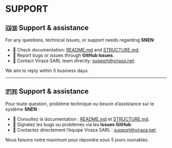 # SUPPORT

## 🇬🇧 Support & assistance

For any questions, technical issues, or support needs regarding **SNEN**:  

- 📖 Check documentation: [README.md](README.md) and [STRUCTURE.md](STRUCTURE.md).  
- 🐛 Report bugs or issues through **GitHub Issues**.  
- 📧 Contact Viraza SARL team directly: support@viraza.net.

We aim to reply within 5 business days.

---

## 🇫🇷 Support & assistance

Pour toute question, problème technique ou besoin d’assistance sur le système **SNEN** :  

- 📖 Consultez la documentation : [README.md](README.md) et [STRUCTURE.md](STRUCTURE.md).  
- 🐛 Signalez les bugs ou problèmes via les **Issues GitHub**.  
- 📧 Contactez directement l’équipe Viraza SARL : support@viraza.net.

Nous faisons notre maximum pour répondre sous 5 jours ouvrables.  
